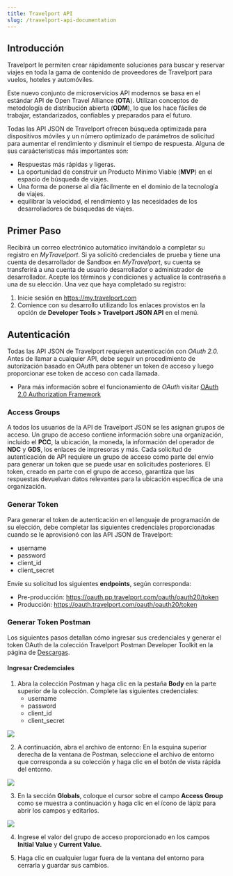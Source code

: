```yaml
---
title: Travelport API
slug: /travelport-api-documentation
---
```


## Introducción
Travelport le permiten crear rápidamente soluciones para buscar y reservar viajes en toda la gama de contenido de proveedores de Travelport para vuelos, hoteles y automóviles.

Este nuevo conjunto de microservicios API modernos se basa en el estándar API de Open Travel Alliance (**OTA**). Utilizan conceptos de metodología de distribución abierta (**ODM**), lo que los hace fáciles de trabajar, estandarizados, confiables y preparados para el futuro.

Todas las API JSON de Travelport ofrecen búsqueda optimizada para dispositivos móviles y un número optimizado de parámetros de solicitud para aumentar el rendimiento y disminuir el tiempo de respuesta. Alguna de sus caraácteristicas más importantes son:

- Respuestas más rápidas y ligeras.
- La oportunidad de construir un Producto Mínimo Viable (**MVP**) en el espacio de búsqueda de viajes.
- Una forma de ponerse al día fácilmente en el dominio de la tecnología de viajes.
- equilibrar la velocidad, el rendimiento y las necesidades de los desarrolladores de búsquedas de viajes.

## Primer Paso
Recibirá un correo electrónico automático invitándolo a completar su registro en _MyTravelport_. Si ya solicitó credenciales de prueba y tiene una cuenta de desarrollador de Sandbox en _MyTravelport_, su cuenta se transferirá a una cuenta de usuario desarrollador o administrador de desarrollador. Acepte los términos y condiciones y actualice la contraseña a una de su elección. Una vez que haya completado su registro:

1. Inicie sesión en https://my.travelport.com
2. Comience con su desarrollo utilizando los enlaces provistos en la opción de **Developer Tools > Travelport JSON API** en el menú.

## Autenticación
Todas las API JSON de Travelport requieren autenticación con _OAuth 2.0._ Antes de llamar a cualquier API, debe seguir un procedimiento de autorización basado en OAuth para obtener un token de acceso y luego proporcionar ese token de acceso con cada llamada.

- Para más información sobre el funcionamiento de _OAuth_ visitar [OAuth 2.0 Authorization Framework](http://https://datatracker.ietf.org/doc/html/rfc6749 "OAuth 2.0 Authorization Framework")

### Access Groups
A todos los usuarios de la API de Travelport JSON se les asignan grupos de acceso. Un grupo de acceso contiene información sobre una organización, incluido el **PCC**, la ubicación, la moneda, la información del operador de **NDC** y **GDS**, los enlaces de impresoras y más. Cada solicitud de autenticación de API requiere un grupo de acceso como parte del envío para generar un token que se puede usar en solicitudes posteriores. El token, creado en parte con el grupo de acceso, garantiza que las respuestas devuelvan datos relevantes para la ubicación específica de una organización.

### Generar Token
Para generar el token de autenticación en el lenguaje de programación de su elección, debe completar las siguientes credenciales proporcionadas cuando se le aprovisionó con las API JSON de Travelport:

- username
- password
- client_id
- client_secret

Envíe su solicitud los siguientes **endpoints**, según corresponda:

- Pre-producción: https://oauth.pp.travelport.com/oauth/oauth20/token
- Producción: https://oauth.travelport.com/oauth/oauth20/token

### Generar Token Postman
Los siguientes pasos detallan cómo ingresar sus credenciales y generar el token OAuth de la colección Travelport Postman Developer Toolkit en la página de [Descargas](https://support.travelport.com/webhelp/TripServices/Content/Downloads/Downloads.htm "Descargas").

#### Ingresar Credemciales

1. Abra la colección Postman y haga clic en la pestaña **Body** en la parte superior de la colección. Complete las siguientes credenciales:
    - username
    - password
    - client_id
    - client_secret

![](https://support.travelport.com/webhelp/TripServices/Content/Resources/Images/oauth/pm_credentials.jpg)

2. A continuación, abra el archivo de entorno: En la esquina superior derecha de la ventana de Postman, seleccione el archivo de entorno que corresponda a su colección y haga clic en el botón de vista rápida del entorno.

![](https://support.travelport.com/webhelp/TripServices/Content/Resources/Images/oauth/pm_editenv.jpg)

3. En la sección **Globals**, coloque el cursor sobre el campo **Access Group** como se muestra a continuación y haga clic en el ícono de lápiz para abrir los campos y editarlos.

![](https://support.travelport.com/webhelp/TripServices/Content/Resources/Images/oauth/pm_accessgroup.jpg)

4. Ingrese el valor del grupo de acceso proporcionado en los campos **Initial Value** y **Current Value**.

5. Haga clic en cualquier lugar fuera de la ventana del entorno para cerrarla y guardar sus cambios.